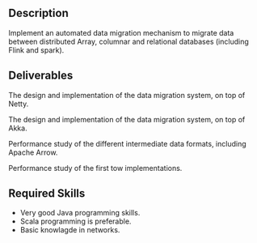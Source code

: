 ## Description

Implement an automated data migration mechanism to migrate data between distributed Array, columnar and relational databases (including Flink and spark).

## Deliverables
The design and implementation of the data migration system, on top of Netty.

The design and implementation of the data migration system, on top of Akka.

Performance study of the different intermediate data formats, including Apache Arrow.

Performance study of the first tow implementations.

## Required Skills
- Very good Java programming skills.
- Scala programming is preferable.
- Basic knowlagde in networks.

